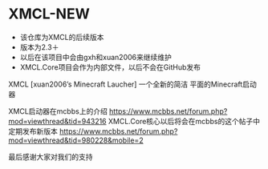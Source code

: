 # XMCL-NEW
- 该仓库为XMCL的后续版本
- 版本为2.3＋
- 以后在该项目中会由gxh和xuan2006来继续维护
- XMCL.Core项目会作为内部文件，以后不会在GitHub发布

XMCL [xuan2006’s Minecraft Laucher]
一个全新的简洁 平面的Minecraft启动器

XMCL启动器在mcbbs上的介绍
https://www.mcbbs.net/forum.php?mod=viewthread&tid=943216
XMCL.Core核心以后将会在mcbbs的这个帖子中定期发布新版本
https://www.mcbbs.net/forum.php?mod=viewthread&tid=980228&mobile=2

最后感谢大家对我们的支持

